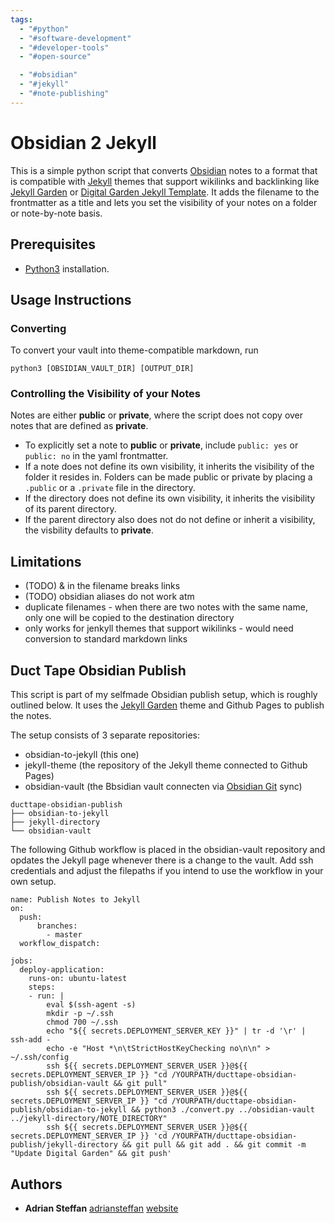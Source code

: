 ```yaml
---
tags:
  - "#python"
  - "#software-development"
  - "#developer-tools"
  - "#open-source"

  - "#obsidian"
  - "#jekyll"
  - "#note-publishing"
---
```

# Obsidian 2 Jekyll

This is a simple python script that converts [Obsidian](https://obsidian.md/) notes to a format that is compatible with [Jekyll](https://jekyllrb.com/) themes that support wikilinks and backlinking like [Jekyll Garden](https://github.com/Jekyll-Garden/jekyll-garden.github.io) or [Digital Garden Jekyll Template](https://github.com/maximevaillancourt/digital-garden-jekyll-template). It adds the filename to the frontmatter as a title and lets you set the visibility of your notes on a folder or note-by-note basis.

## Prerequisites

* [Python3](https://www.python.org/downloads/) installation.

## Usage Instructions

### Converting

To convert your vault into theme-compatible markdown, run

```
python3 [OBSIDIAN_VAULT_DIR] [OUTPUT_DIR]
```

### Controlling the Visibility of your Notes

Notes are either **public** or **private**, where the script does not copy over notes that are defined as **private**.

* To explicitly set a note to **public** or **private**, include `public: yes` or `public: no` in the yaml frontmatter.
* If a note does not define its own visibility, it inherits the visibility of the folder it resides in. Folders can be made public or private by placing a `.public` or a `.private` file in the directory.
* If the directory does not define its own visibility, it inherits the visibility of its parent directory.
* If the parent directory also does not do not define or inherit a visibility, the visbility defaults to **private**.


## Limitations

* (TODO) & in the filename breaks links
* (TODO) obsidian aliases do not work atm
* duplicate filenames - when there are two notes with the same name, only one will be copied to the destination directory
* only works for jenkyll themes that support wikilinks - would need conversion to standard markdown links


## Duct Tape Obsidian Publish

This script is part of my selfmade Obsidian publish setup, which is roughly outlined below. It uses the [Jekyll Garden](https://github.com/Jekyll-Garden/jekyll-garden.github.io) theme and Github Pages to publish the notes.

The setup consists of 3 separate repositories:

* obsidian-to-jekyll (this one)
* jekyll-theme (the repository of the Jekyll theme connected to Github Pages)
* obsidian-vault (the Bbsidian vault connecten via [Obsidian Git](https://github.com/denolehov/obsidian-git) sync)


```
ducttape-obsidian-publish
├── obsidian-to-jekyll
├── jekyll-directory
└── obsidian-vault
```

The following Github workflow is placed in the obsidian-vault repository and opdates the Jekyll page whenever there is a change to the vault.
Add ssh credentials and adjust the filepaths if you intend to use the workflow in your own setup.

```
name: Publish Notes to Jekyll
on: 
  push:
      branches:
        - master
  workflow_dispatch:

jobs:
  deploy-application:
    runs-on: ubuntu-latest
    steps:
    - run: |
        eval $(ssh-agent -s)
        mkdir -p ~/.ssh
        chmod 700 ~/.ssh
        echo "${{ secrets.DEPLOYMENT_SERVER_KEY }}" | tr -d '\r' | ssh-add -
        echo -e "Host *\n\tStrictHostKeyChecking no\n\n" > ~/.ssh/config
        ssh ${{ secrets.DEPLOYMENT_SERVER_USER }}@${{ secrets.DEPLOYMENT_SERVER_IP }} "cd /YOURPATH/ducttape-obsidian-publish/obsidian-vault && git pull"
        ssh ${{ secrets.DEPLOYMENT_SERVER_USER }}@${{ secrets.DEPLOYMENT_SERVER_IP }} "cd /YOURPATH/ducttape-obsidian-publish/obsidian-to-jekyll && python3 ./convert.py ../obsidian-vault ../jekyll-directory/NOTE_DIRECTORY"
        ssh ${{ secrets.DEPLOYMENT_SERVER_USER }}@${{ secrets.DEPLOYMENT_SERVER_IP }} 'cd /YOURPATH/ducttape-obsidian-publish/jekyll-directory && git pull && git add . && git commit -m "Update Digital Garden" && git push'
```

## Authors

- **Adrian Steffan** [adriansteffan](https://github.com/adriansteffan) [website](https://adriansteffan.com/)
